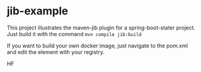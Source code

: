 # jib-example

This project illustrates the maven-jib plugin for a spring-boot-stater project.
Just build it with the command `mvn compile jib:build`

If you want to build your own docker image, just navigate to the pom.xml and edit the <auth> element with your registry.

HF
